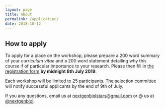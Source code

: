 ```yaml
---
layout: page
title: About
permalink: /application/
date: 2018-10-12
---
```


## How to apply

To apply for a place on the workshop, please prepare a 200 word summary of your _curriculum vitae_ and a 200 word statement detailing why this course if of particular importance to your research. Please then fill in [the registration form](https://forms.gle/jd5sym9nz8W7NjnK7) **by midnight 8th July 2019**.

Each workshop will be limited to 25 participants. The selection committee will notify successful applicants by the end of 9th of July.

If you any questions, email us at [nextgenbiolstars@gmail.com](mailto:nextgenbiolstars@gmail.com) or @ us at [@nextgenbiol](https://twitter.com/nextgenbiol).

